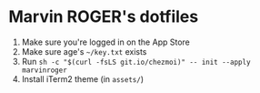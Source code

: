 # Marvin ROGER's dotfiles

1. Make sure you're logged in on the App Store
2. Make sure age's `~/key.txt` exists
3. Run `sh -c "$(curl -fsLS git.io/chezmoi)" -- init --apply marvinroger`
4. Install iTerm2 theme (in `assets/`)
